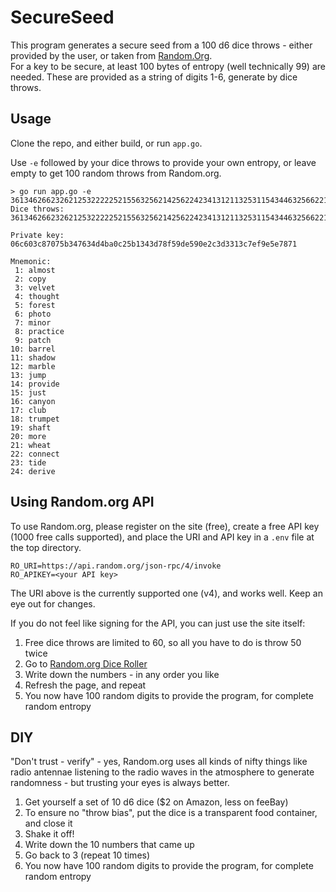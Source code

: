 # SecureSeed
This program generates a secure seed from a 100 d6 dice throws - either provided by the user, or taken from [Random.Org](https://random.org).  
For a key to be secure, at least 100 bytes of entropy (well technically 99) are needed. These are provided as a string of digits 1-6, generate by dice throws. 

## Usage
Clone the repo, and either build, or run `app.go`.

Use `-e` followed by your dice throws to provide your own entropy, or leave empty to get 100 random throws from Random.org.

```terminal
> go run app.go -e 3613462662326212532222252155632562142562242341312113253115434463256622124411233215321535122623166226
Dice throws:
3613462662326212532222252155632562142562242341312113253115434463256622124411233215321535122623166226

Private key:
06c603c87075b347634d4ba0c25b1343d78f59de590e2c3d3313c7ef9e5e7871

Mnemonic:
 1: almost
 2: copy
 3: velvet
 4: thought
 5: forest
 6: photo
 7: minor
 8: practice
 9: patch
10: barrel
11: shadow
12: marble
13: jump
14: provide
15: just
16: canyon
17: club
18: trumpet
19: shaft
20: more
21: wheat
22: connect
23: tide
24: derive
```

## Using Random.org API
To use Random.org, please register on the site (free), create a free API key (1000 free calls supported), and place the URI and API key in a `.env` file at the top directory.
```env
RO_URI=https://api.random.org/json-rpc/4/invoke
RO_APIKEY=<your API key>
```

The URI above is the currently supported one (v4), and works well. Keep an eye out for changes.

If you do not feel like signing for the API, you can just use the site itself:
1. Free dice throws are limited to 60, so all you have to do is throw 50 twice
1. Go to [Random.org Dice Roller](https://www.random.org/dice/?num=50)
1. Write down the numbers - in any order you like
1. Refresh the page, and repeat
1. You now have 100 random digits to provide the program, for complete random entropy

## DIY
"Don't trust - verify" - yes, Random.org uses all kinds of nifty things like radio antennae listening to the radio waves in the atmosphere to generate randomness - but trusting your eyes is always better.

1. Get yourself a set of 10 d6 dice ($2 on Amazon, less on feeBay)
1. To ensure no "throw bias", put the dice is a transparent food container, and close it
1. Shake it off!
1. Write down the 10 numbers that came up
1. Go back to 3 (repeat 10 times)
1. You now have 100 random digits to provide the program, for complete random entropy
